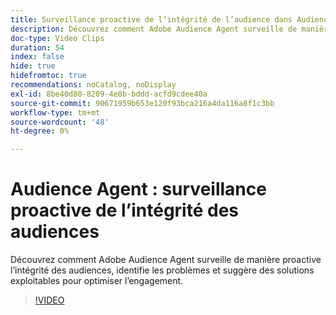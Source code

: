 ```yaml
---
title: Surveillance proactive de l’intégrité de l’audience dans Audience Agent
description: Découvrez comment Adobe Audience Agent surveille de manière proactive l’intégrité des audiences, identifie les problèmes et suggère des solutions exploitables pour optimiser l’engagement.
doc-type: Video Clips
duration: 54
index: false
hide: true
hidefromtoc: true
recommendations: noCatalog, noDisplay
exl-id: 8be40d80-8209-4e0b-bddd-acfd9cdee40a
source-git-commit: 90671959b653e120f93bca216a4da116a8f1c3bb
workflow-type: tm+mt
source-wordcount: '48'
ht-degree: 0%

---
```


# Audience Agent : surveillance proactive de l’intégrité des audiences

Découvrez comment Adobe Audience Agent surveille de manière proactive l’intégrité des audiences, identifie les problèmes et suggère des solutions exploitables pour optimiser l’engagement.

<!-- 65_S653_3442539_53_audience-agent-proactive-audience-health-monitoring -->
>[!VIDEO](https://video.tv.adobe.com/v/3458184/?learn=on&enablevpops=true)
